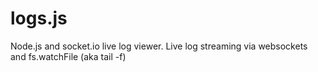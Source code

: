 logs.js
=======

Node.js and socket.io live log viewer. Live log streaming via websockets and fs.watchFile (aka tail -f)
